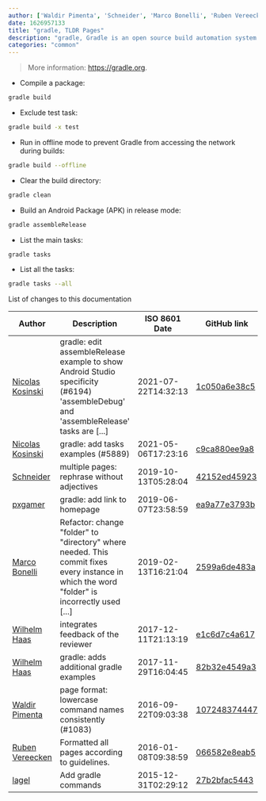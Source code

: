 ```yaml
---
author: ['Waldir Pimenta', 'Schneider', 'Marco Bonelli', 'Ruben Vereecken', 'pxgamer', 'Wilhelm Haas', 'lagel', 'Nicolas Kosinski']
date: 1626957133
title: "gradle, TLDR Pages"
description: "gradle, Gradle is an open source build automation system."
categories: "common"
---
```

> More information: <https://gradle.org>.

- Compile a package:

```bash
gradle build
```

- Exclude test task:

```bash
gradle build -x test
```

- Run in offline mode to prevent Gradle from accessing the network during builds:

```bash
gradle build --offline
```

- Clear the build directory:

```bash
gradle clean
```

- Build an Android Package (APK) in release mode:

```bash
gradle assembleRelease
```

- List the main tasks:

```bash
gradle tasks
```

- List all the tasks:

```bash
gradle tasks --all
```
List of changes to this documentation


Author | Description | ISO 8601 Date | GitHub link
------|-----|-----|-----
[Nicolas Kosinski](mailto:nicokosi@yahoo.com) | gradle: edit assembleRelease example to show Android Studio specificity (#6194) 'assembleDebug' and 'assembleRelease' tasks are [...] | 2021-07-22T14:32:13 | [1c050a6e38c5](https://github.com/tldr-pages/tldr/commit/1c050a6e38c5efc26b271409f6892c5013dfce40)
[Nicolas Kosinski](mailto:nicokosi@yahoo.com) | gradle: add tasks examples (#5889) | 2021-05-06T17:23:16 | [c9ca880ee9a8](https://github.com/tldr-pages/tldr/commit/c9ca880ee9a8cf67a73814662734997df0a581d6)
[Schneider](mailto:lucas.schneider@sap.com) | multiple pages: rephrase without adjectives | 2019-10-13T05:28:04 | [42152ed45923](https://github.com/tldr-pages/tldr/commit/42152ed459230c2b244529f0c5990335e0057c6c)
[pxgamer](mailto:owzie123@gmail.com) | gradle: add link to homepage | 2019-06-07T23:58:59 | [ea9a77e3793b](https://github.com/tldr-pages/tldr/commit/ea9a77e3793b3311d92fdb0fbe2b1cd44e3231ca)
[Marco Bonelli](mailto:mb5.marcob@gmail.com) | Refactor: change "folder" to "directory" where needed. This commit fixes every instance in which the word "folder" is incorrectly used [...] | 2019-02-13T16:21:04 | [2599a6de483a](https://github.com/tldr-pages/tldr/commit/2599a6de483a70601ab17b29e0f18a5a8bdcaa12)
[Wilhelm Haas](mailto:wilhelm.haas@bavaga.com) | integrates feedback of the reviewer | 2017-12-11T21:13:19 | [e1c6d7c4a617](https://github.com/tldr-pages/tldr/commit/e1c6d7c4a617b44c71e21463b987b03eb4254610)
[Wilhelm Haas](mailto:wilhelm.haas@bavaga.com) | gradle: adds additional gradle examples | 2017-11-29T16:04:45 | [82b32e4549a3](https://github.com/tldr-pages/tldr/commit/82b32e4549a380cafa0df366dd509f4c416654de)
[Waldir Pimenta](mailto:waldyrious@gmail.com) | page format: lowercase command names consistently (#1083) | 2016-09-22T09:03:38 | [107248374447](https://github.com/tldr-pages/tldr/commit/1072483744475ab5a25c87e8eb7ed10c99dd6ed8)
[Ruben Vereecken](mailto:rubenvereecken@gmail.com) | Formatted all pages according to guidelines. | 2016-01-08T09:38:59 | [066582e8eab5](https://github.com/tldr-pages/tldr/commit/066582e8eab57bce9861cc8d379e158d61f1cc95)
[lagel](mailto:lagel@live.com) | Add gradle commands | 2015-12-31T02:29:12 | [27b2bfac5443](https://github.com/tldr-pages/tldr/commit/27b2bfac54437bf13812134c5640a955cee464ec)

